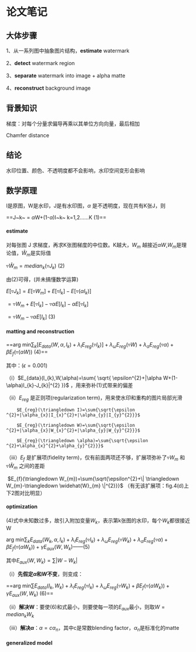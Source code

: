 # 论文笔记

## 大体步骤

1、从一系列图中抽象图片结构，**estimate** watermark  

2、**detect** watermark region  

3、**separate** watermark into image + alpha matte  

4、**reconstruct** background image  

## 背景知识

梯度：对每个分量求偏导再乘以其单位方向向量，最后相加

Chamfer distance



## 结论

水印位置、颜色、不透明度都不会影响，水印空间变形会影响

## 数学原理

I是原图，W是水印，J是有水印图，$\alpha$ 是不透明度，现在共有K张J，则

==J~k~ = $\alpha$W+(1-$\alpha$)I~k~   k=1,2……K                                  (1)== 

#### estimate

对每张图 J 求梯度，再求K张图梯度的中位数。K越大，$W_{m}$ 越接近$\alpha W$,$W_{m}$是理论值，$\widehat{W}_{m}$是实际值

$\triangledown \widehat{W}_{m}=median_{k}(\triangledown J_{k})$                                      (2)

由(2)可得，(并未搞懂数学运算)

$E[\triangledown J_{k}]=E[\triangledown W_{m}]+E[\triangledown I_{k}]-E[\triangledown(\alpha I_{k})]$    

$=\triangledown W_{m}+E[\triangledown I_{k}]-\triangledown \alpha E[I_{k}]-\alpha E[\triangledown I_{k}]$  

$=\triangledown W_{m}-\triangledown \alpha E[I_{k}]$                                               (3)

#### matting and reconstruction

==arg min$\sum_{k}[E_{data}(W,\alpha,I_{k})+\lambda_{I}E_{reg}(\triangledown I_{k})] + \lambda_{\omega}E_{reg}(\triangledown W)+\lambda_{\alpha}E_{reg}(\triangledown \alpha)+\beta E_{f}(\triangledown (\alpha W))$   (4)== 

其中：($\epsilon=0.001$)

（i）$E_{data}(I_{k},W,\alpha)=\sum{ \sqrt{ \epsilon^{2}+|\alpha W+(1-\alpha)I_{k}-J_{k}|^{2} }}$  ，用来弥补(1)式带来的偏差  

（ii）$E_{reg}$ 是正则项(regularization term)，用来使水印和重构的图片局部光滑  

 	 	$E_{reg}(\triangledown I)=\sum{\sqrt{\epsilon ^{2}+|\alpha_{x}|I_{x}^{2}+|\alpha_{y}|I_{y}^{2}}}$   

  		$E_{reg}(\triangledown W)=\sum{\sqrt{\epsilon ^{2}+|\alpha_{x}|W_{x}^{2}+|\alpha_{y}|W_{y}^{2}}}$   

  		$E_{reg}(\triangledown \alpha)=\sum{\sqrt{\epsilon ^{2}+\alpha_{x}^{2}+\alpha_{y}^{2}}}$    

（iii）$E_{f}$ 是扩展项(fidelity term)，仅有前面两项还不够，扩展项弥补了$\triangledown W_{m}$ 和$\triangledown \widehat{W}_{m}$ 之间的差距

​		  $E_{f}(\triangledown W_{m})=\sum{\sqrt{\epsilon^{2}+\| \triangledown W_{m}-\triangledown \widehat{W}_{m} \|^{2}}}$  （有无该扩展项：fig.4(d)上下2图对比明显）

#### optimization

(4)式中未知数过多，故引入附加变量$W_{k}$，表示第k张图的水印，每个$W_{k}$都很接近W  

arg min$\sum_{k}E_{data}(W_{k},\alpha,I_{k})+\lambda_{I}E_{reg}(\triangledown I_{k}) + \lambda_{\omega}E_{reg}(\triangledown W_{k})+\lambda_{\alpha}E_{reg}(\triangledown \alpha)+\beta E_{f}(\triangledown (\alpha W_{k}))+\gamma E_{aux}(W,W_{k})$——(5)

其中$E_{aux}(W,W_{k})=\sum{|W-W_{k}|}$ 

（i）**先假定$\alpha$和$W$不变**，则变成：

==arg min$\sum E_{data}(I_{k},W_{k})+\lambda_{I}E_{reg}(\triangledown I_{k})+\lambda_{\omega}E_{reg}(\triangledown W_{k})+\beta E_{f}(\triangledown (\alpha W_{k}))+\gamma E_{aux}(W,W_{k})$  (6)== 

（ii）**解决W**：要使(6)和式最小，则要使每一项的$E_{aux}$最小，则取$W=median_{k}W_{k}$ 		   

（iii）**解决$\alpha$**：$\alpha = c\alpha_{n}$，其中c是常数blending factor，$\alpha_{n}$是标准化的matte

#### generalized model 



